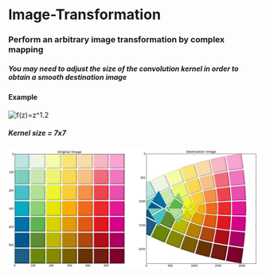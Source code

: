 # Image-Transformation
### Perform an arbitrary image transformation by complex mapping
##### You may need to adjust the size of the convolution kernel in order to obtain a smooth destination image
#### Example

![f(z)=z^1.2](http://latex.codecogs.com/gif.latex?\huge%20{f(z)=z^{1.2}})

##### Kernel size = 7x7
![](demo.png)
